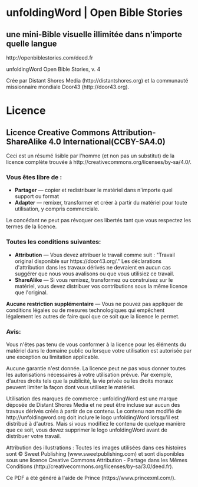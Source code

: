 # unfoldingWord | Open Bible Stories

## une mini-Bible visuelle illimitée dans n'importe quelle langue

http\://openbiblestories.com/deed.fr

unfoldingWord Open Bible Stories, v. 4

Crée par Distant Shores Media (http\://distantshores.org) et la communauté missionnaire mondiale Door43 (http\://door43.org).

# Licence

## Licence Creative Commons Attribution-ShareAlike 4.0 International(CCBY-SA4.0)

Ceci est un résumé lisible par l'homme (et non pas un substitut) de la licence complète trouvée à http\://creativecommons.org/licenses/by-sa/4.0/.

### Vous êtes libre de :

- **Partager** — copier et redistribuer le matériel dans n'importe quel support ou format
- **Adapter** — remixer, transformer et créer à partir du matériel pour toute utilisation, y compris commerciale.

Le concédant ne peut pas révoquer ces libertés tant que vous respectez les termes de la licence.

### Toutes les conditions suivantes:

- **Attribution** — Vous devez attribuer le travail comme suit : "Travail original disponible sur https\://door43.org/." Les déclarations d'attribution dans les travaux dérivés ne devraient en aucun cas suggérer que nous vous avalisons ou que vous utilisiez ce travail.
- **ShareAlike** — Si vous remixez, transformez ou construisez sur le matériel, vous devez distribuer vos contributions sous la même licence que l'original.

**Aucune restriction supplémentaire** — Vous ne pouvez pas appliquer de conditions légales ou de mesures technologiques qui empêchent légalement les autres de faire quoi que ce soit que la licence le permet.

### Avis:

Vous n'êtes pas tenu de vous conformer à la licence pour les éléments du matériel dans le domaine public ou lorsque votre utilisation est autorisée par une exception ou limitation applicable.

Aucune garantie n'est donnée. La licence peut ne pas vous donner toutes les autorisations nécessaires à votre utilisation prévue. Par exemple, d'autres droits tels que la publicité, la vie privée ou les droits moraux peuvent limiter la façon dont vous utilisez le matériel.

Utilisation des marques de commerce : unfoldingWord est une marque déposée de Distant Shores Media et ne peut être incluse sur aucun des travaux dérivés créés à partir de ce contenu. Le contenu non modifié de http\://unfoldingword.org doit inclure le logo unfoldingWord lorsqu'il est distribué à d'autres. Mais si vous modifiez le contenu de quelque manière que ce soit, vous devez supprimer le logo unfoldingWord avant de distribuer votre travail.

Attribution des illustrations : Toutes les images utilisées dans ces histoires sont © Sweet Publishing (www\.sweetpublishing.com) et sont disponibles sous une licence Creative Commons Attribution - Partage dans les Mêmes Conditions (http\://creativecommons.org/licenses/by-sa/3.0/deed.fr).

Ce PDF a été généré à l'aide de Prince (https\://www\.princexml.com/).
